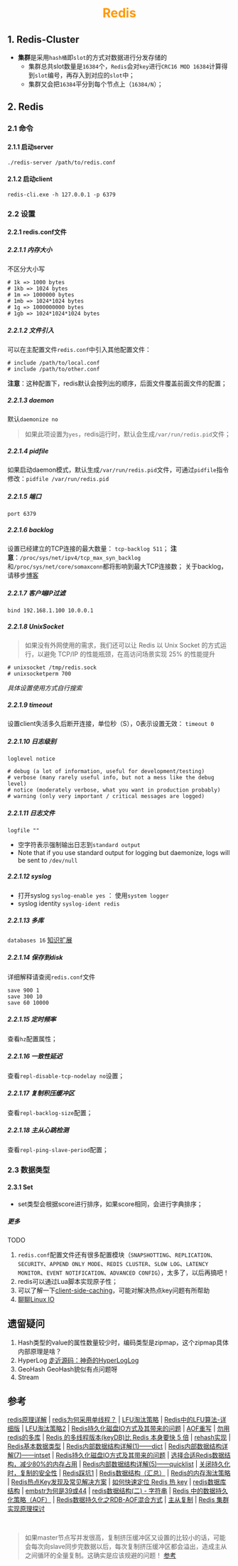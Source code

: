 # <div style="text-align:center;color:#FF9900">Redis</div>
## 1. Redis-Cluster
* **集群**是采用`hash桶`即`slot`的方式对数据进行分发存储的
  * 集群总共slot数量是`16384`个，`Redis`会对`key`进行`CRC16 MOD 16384`计算得到`slot`编号，再存入到对应的`slot`中；
  * 集群又会把`16384`平分到每个节点上（`16384/N`）；

## 2. Redis
### 2.1 命令
#### 2.1.1 启动server
`./redis-server /path/to/redis.conf`
#### 2.1.2 启动client
`redis-cli.exe -h 127.0.0.1 -p 6379`


### 2.2 设置
#### 2.2.1 redis.conf文件
##### 2.2.1.1 内存大小
不区分大小写
```shell
# 1k => 1000 bytes
# 1kb => 1024 bytes
# 1m => 1000000 bytes
# 1mb => 1024*1024 bytes
# 1g => 1000000000 bytes
# 1gb => 1024*1024*1024 bytes
```
##### 2.2.1.2 文件引入
可以在主配置文件`redis.conf`中引入其他配置文件：
```Shell
# include /path/to/local.conf
# include /path/to/other.conf
```
**注意**：这种配置下，redis默认会按列出的顺序，后面文件覆盖前面文件的配置；
##### 2.2.1.3 daemon
默认`daemonize no`
> 如果此项设置为`yes`，redis运行时，默认会生成`/var/run/redis.pid`文件；
##### 2.2.1.4 pidfile
如果启动daemon模式，默认生成`/var/run/redis.pid`文件，可通过`pidfile`指令修改：`pidfile /var/run/redis.pid`
##### 2.2.1.5 端口
`port 6379`
##### 2.2.1.6 backlog
设置已经建立的TCP连接的最大数量： `tcp-backlog 511`；
**注意**：`/proc/sys/net/ipv4/tcp_max_syn_backlog`和`/proc/sys/net/core/somaxconn`都将影响到最大TCP连接数；
关于backlog，请移步[博客][backlog1]
##### 2.2.1.7 客户端IP过滤
`bind 192.168.1.100 10.0.0.1`
##### 2.2.1.8 UnixSocket
> 如果没有外网使用的需求，我们还可以让 Redis 以 Unix Socket 的方式运行，以避免 TCP/IP 的性能瓶颈，在高访问场景实现 25% 的性能提升
```Shell
# unixsocket /tmp/redis.sock
# unixsocketperm 700
```
*具体设置使用方式自行搜索*
##### 2.2.1.9 timeout
设置client失活多久后断开连接，单位秒（S），0表示设置无效：
`timeout 0`

##### 2.2.1.10 日志级别
`loglevel notice`
```Shell
# debug (a lot of information, useful for development/testing)
# verbose (many rarely useful info, but not a mess like the debug level)
# notice (moderately verbose, what you want in production probably)
# warning (only very important / critical messages are logged)
```
##### 2.2.1.11 日志文件
`logfile ""`
* 空字符表示强制输出日志到`standard output`
* Note that if you use standard output for logging but daemonize, logs will be sent to `/dev/null`

##### 2.2.1.12 syslog
* 打开syslog
`syslog-enable yes` ： 使用`system logger`
* syslog identity
`syslog-ident redis`
##### 2.2.1.13 多库
`databases 16`
[知识扩展][databases1]
##### 2.2.1.14 保存到disk
详细解释请查阅`redis.conf`文件
```Shell
save 900 1
save 300 10
save 60 10000
```
##### 2.2.1.15 定时频率
查看`hz`配置属性；
##### 2.2.1.16 一致性延迟
查看`repl-disable-tcp-nodelay no`设置；
##### 2.2.1.17 复制积压缓冲区
查看`repl-backlog-size`配置；
##### 2.2.1.18 主从心跳检测
查看`repl-ping-slave-period`配置；



### 2.3 数据类型
#### 2.3.1 Set
* set类型会根据score进行排序，如果score相同，会进行字典排序；


##### 更多
TODO
1. `redis.conf`配置文件还有很多配置模块（`SNAPSHOTTING`、`REPLICATION`、`SECURITY`、`APPEND ONLY MODE`、`REDIS CLUSTER`、`SLOW LOG`、`LATENCY MONITOR`、`EVENT NOTIFICATION`、`ADVANCED CONFIG`），太多了，以后再搞吧！
2. redis可以通过Lua脚本实现原子性；
3. 可以了解一下[client-side-caching](https://redis.io/topics/client-side-caching)，可能对解决热点key问题有所帮助
4. [聊聊Linux IO]

## 遗留疑问
1. Hash类型的value的属性数量较少时，编码类型是zipmap，这个zipmap具体内部原理是啥？
2. HyperLog
[走近源码：神奇的HyperLogLog]
3. GeoHash
GeoHash貌似有点问题呀
4. Stream


## 参考
[redis原理详解](https://blog.51cto.com/gudaoqing/1601114 "文章中的应用场景示例比较不错") |
[redis为何采用单线程？](https://zhuanlan.zhihu.com/p/58038188) |
[LFU淘汰策略](https://zhuanlan.zhihu.com/p/44651811) |
[Redis中的LFU算法-详细版] |
[LFU淘汰策略2](https://yq.aliyun.com/articles/278922 '有介绍衰减算法') |
[Redis持久化磁盘IO方式及其带来的问题](https://blog.51cto.com/gudaoqing/1601114) |
[AOF重写](https://blog.csdn.net/hezhiqiang1314/article/details/69396887) |
[勿用redis的多库](http://blog.kankanan.com/article/52ff7528-redis-7684591a5e93.html) |
[Redis 的多线程版本(keyDB)比 Redis 本身要快 5 倍](https://zhuanlan.zhihu.com/p/85884427) |
[rehash实现](http://redisbook.com/preview/dict/incremental_rehashing.html) |
[Redis基本数据类型] |
[Redis内部数据结构详解(1)——dict] |
[Redis内部数据结构详解(7)——intset] |
[Redis持久化磁盘IO方式及其带来的问题] |
[选择合适Redis数据结构，减少80%的内存占用] |
[Redis内部数据结构详解(5)——quicklist] |
[关闭持久化时，复制的安全性] |
[Redis踩坑1] |
[Redis数据结构（汇总）] |
[Redis的内存淘汰策略] |
[Redis热点Key发现及常见解决方案] |
[如何快速定位 Redis 热 key] |
[redis数据库结构] |
[embstr为何是39或44] |
[redis数据结构(二) - 字符串] |
[Redis 中的数据持久化策略（AOF）] |
[Redis数据持久化之RDB-AOF混合方式] |
[主从复制] |
[Redis 集群实现原理探讨]

<br/>

> 如果master节点写并发很高，复制挤压缓冲区又设置的比较小的话，可能会每次向slave同步完数据以后，每次复制挤压缓冲区都会溢出，造成主从之间循环的全量复制。这确实是应该规避的问题！ [参考][主从复制]







[databases1]:http://blog.kankanan.com/article/52ff7528-redis-7684591a5e93.html
[backlog1]:https://blog.csdn.net/varyall/article/details/79681562
[走近源码：神奇的HyperLogLog]:https://zhuanlan.zhihu.com/p/58519480 "待研究"
[Redis基本数据类型]:https://www.jianshu.com/p/f09480c05e42
[Redis内部数据结构详解(1)——dict]:http://zhangtielei.com/posts/blog-redis-dict.html "这里的dict其他地方也叫ht"
[Redis内部数据结构详解(7)——intset]:http://zhangtielei.com/posts/blog-redis-intset.html
[Redis持久化磁盘IO方式及其带来的问题]:https://www.jianshu.com/p/501c6c8421f4
[选择合适Redis数据结构，减少80%的内存占用]:https://zhuanlan.zhihu.com/p/98033960 "注意最后一个Hash改造案例"
[Redis内部数据结构详解(5)——quicklist]:http://zhangtielei.com/posts/blog-redis-quicklist.html
[关闭持久化时，复制的安全性]:https://juejin.im/post/5d80ac83e51d45620821cf87 "关闭持久化同时又配置了自动重启---非常危险"
[Redis 集群实现原理探讨]:https://juejin.im/entry/593a498aac502e006ccd6656
[Redis踩坑1]:http://www.ltang.me/2019/07/02/redis-cluster-problems/
[Redis数据结构（汇总）]:https://changui.top/2019/02/18/Redis%E6%95%B0%E6%8D%AE%E7%BB%93%E6%9E%84%EF%BC%88%E6%B1%87%E6%80%BB%EF%BC%89/
[Redis的内存淘汰策略]:https://juejin.im/post/5d674ac2e51d4557ca7fdd70
[Redis热点Key发现及常见解决方案]:https://zhuanlan.zhihu.com/p/50668153
[如何快速定位 Redis 热 key]:https://www.infoq.cn/article/3L3zAQ4H8xpNoM2glSyi
[redis数据库结构]:https://www.jianshu.com/p/60e0496c3711
[embstr为何是39或44]:https://www.zhihu.com/question/25624589
[redis数据结构(二) - 字符串]:https://segmentfault.com/a/1190000021486242
[Redis 中的数据持久化策略（AOF）]:https://cloud.tencent.com/developer/article/1585302
[Redis数据持久化之RDB-AOF混合方式]:https://www.codenong.com/js446b12e4740f/
[主从复制]:https://juejin.im/post/6844904098773352455
[Redis中的LFU算法-详细版]:https://www.cnblogs.com/linxiyue/p/10955533.html
[聊聊Linux IO]:https://zhuanlan.zhihu.com/p/71149410 "更像C开发"
